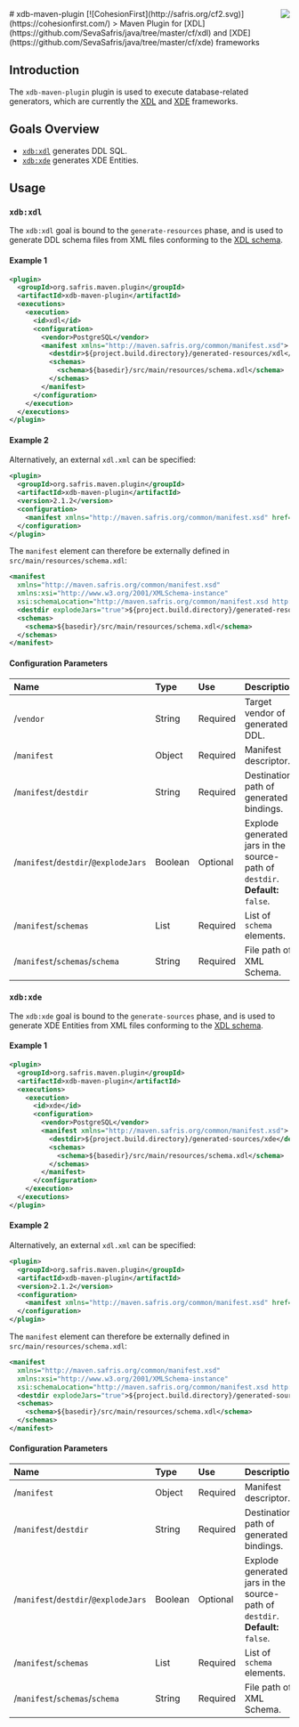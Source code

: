 <img src="http://safris.org/logo.png" align="right" />
# xdb-maven-plugin [![CohesionFirst](http://safris.org/cf2.svg)](https://cohesionfirst.com/)
> Maven Plugin for [XDL](https://github.com/SevaSafris/java/tree/master/cf/xdl) and [XDE](https://github.com/SevaSafris/java/tree/master/cf/xde) frameworks

## Introduction

The `xdb-maven-plugin` plugin is used to execute database-related generators, which are currently the [XDL](https://github.com/SevaSafris/java/tree/master/cf/xdl) and [XDE](https://github.com/SevaSafris/java/tree/master/cf/xde) frameworks.

## Goals Overview

* [`xdb:xdl`](https://github.com/SevaSafris/java/tree/master/maven/plugin/xdb-maven-plugin#xdbxdl) generates DDL SQL.
* [`xdb:xde`](https://github.com/SevaSafris/java/tree/master/maven/plugin/xdb-maven-plugin#xdbxde) generates XDE Entities.

## Usage

### `xdb:xdl`

The `xdb:xdl` goal is bound to the `generate-resources` phase, and is used to generate DDL schema files from XML files conforming to the [XDL schema](http://cf.safris.org/xdl.xsd).

#### Example 1

```xml
<plugin>
  <groupId>org.safris.maven.plugin</groupId>
  <artifactId>xdb-maven-plugin</artifactId>
  <executions>
    <execution>
      <id>xdl</id>
      <configuration>
        <vendor>PostgreSQL</vendor>
        <manifest xmlns="http://maven.safris.org/common/manifest.xsd">
          <destdir>${project.build.directory}/generated-resources/xdl</destdir>
          <schemas>
            <schema>${basedir}/src/main/resources/schema.xdl</schema>
          </schemas>
        </manifest>
      </configuration>
    </execution>
  </executions>
</plugin>
```

#### Example 2

Alternatively, an external `xdl.xml` can be specified:

```xml
<plugin>
  <groupId>org.safris.maven.plugin</groupId>
  <artifactId>xdb-maven-plugin</artifactId>
  <version>2.1.2</version>
  <configuration>
    <manifest xmlns="http://maven.safris.org/common/manifest.xsd" href="${basedir}/src/main/resources/schema.xdl"/>
  </configuration>
</plugin>
```

The `manifest` element can therefore be externally defined in `src/main/resources/schema.xdl`:

```xml
<manifest
  xmlns="http://maven.safris.org/common/manifest.xsd"
  xmlns:xsi="http://www.w3.org/2001/XMLSchema-instance"
  xsi:schemaLocation="http://maven.safris.org/common/manifest.xsd http://maven.safris.org/common/manifest.xsd">
  <destdir explodeJars="true">${project.build.directory}/generated-resources/xdl</destdir>
  <schemas>
    <schema>${basedir}/src/main/resources/schema.xdl</schema>
  </schemas>
</manifest>
```

#### Configuration Parameters

| Name                                 | Type          | Use      | Description                                                                   |
|:-------------------------------------|:--------------|:---------|:------------------------------------------------------------------------------|
| /`vendor  `                          | String        | Required | Target vendor of generated DDL.                                               |
| /`manifest`                          | Object        | Required | Manifest descriptor.                                                          |
| /`manifest`/`destdir`                | String        | Required | Destination path of generated bindings.                                       |
| /`manifest`/`destdir`/`@explodeJars` | Boolean       | Optional | Explode generated jars in the source-path of `destdir`. **Default:** `false`. |
| /`manifest`/`schemas`                | List          | Required | List of `schema` elements.                                                    |
| /`manifest`/`schemas`/`schema`       | String        | Required | File path of XML Schema.                                                      |

### `xdb:xde`

The `xdb:xde` goal is bound to the `generate-sources` phase, and is used to generate XDE Entities from XML files conforming to the [XDL schema](http://cf.safris.org/xdl.xsd).

#### Example 1

```xml
<plugin>
  <groupId>org.safris.maven.plugin</groupId>
  <artifactId>xdb-maven-plugin</artifactId>
  <executions>
    <execution>
      <id>xde</id>
      <configuration>
        <vendor>PostgreSQL</vendor>
        <manifest xmlns="http://maven.safris.org/common/manifest.xsd">
          <destdir>${project.build.directory}/generated-sources/xde</destdir>
          <schemas>
            <schema>${basedir}/src/main/resources/schema.xdl</schema>
          </schemas>
        </manifest>
      </configuration>
    </execution>
  </executions>
</plugin>
```

#### Example 2

Alternatively, an external `xdl.xml` can be specified:

```xml
<plugin>
  <groupId>org.safris.maven.plugin</groupId>
  <artifactId>xdb-maven-plugin</artifactId>
  <version>2.1.2</version>
  <configuration>
    <manifest xmlns="http://maven.safris.org/common/manifest.xsd" href="${basedir}/src/main/resources/schema.xdl"/>
  </configuration>
</plugin>
```

The `manifest` element can therefore be externally defined in `src/main/resources/schema.xdl`:

```xml
<manifest
  xmlns="http://maven.safris.org/common/manifest.xsd"
  xmlns:xsi="http://www.w3.org/2001/XMLSchema-instance"
  xsi:schemaLocation="http://maven.safris.org/common/manifest.xsd http://maven.safris.org/common/manifest.xsd">
  <destdir explodeJars="true">${project.build.directory}/generated-sources/xde</destdir>
  <schemas>
    <schema>${basedir}/src/main/resources/schema.xdl</schema>
  </schemas>
</manifest>
```

#### Configuration Parameters

| Name                                 | Type          | Use      | Description                                                                   |
|:-------------------------------------|:--------------|:---------|:------------------------------------------------------------------------------|
| /`manifest`                          | Object        | Required | Manifest descriptor.                                                          |
| /`manifest`/`destdir`                | String        | Required | Destination path of generated bindings.                                       |
| /`manifest`/`destdir`/`@explodeJars` | Boolean       | Optional | Explode generated jars in the source-path of `destdir`. **Default:** `false`. |
| /`manifest`/`schemas`                | List          | Required | List of `schema` elements.                                                    |
| /`manifest`/`schemas`/`schema`       | String        | Required | File path of XML Schema.                                                      |
